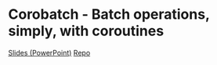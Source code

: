 # Corobatch - Batch operations, simply, with coroutines

[Slides (PowerPoint)](Corobatch4.pptx)
[Repo](https://github.com/MakersF/corobatch)
